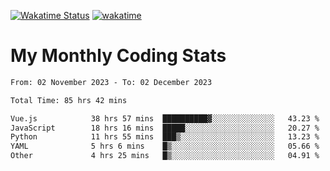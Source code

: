 [![Wakatime Status](https://github.com/noopurphalak/noopurphalak/workflows/wakatime-status-update/badge.svg)](https://github.com/noopurphalak/noopurphalak/actions/workflows/main.yml)
[![wakatime](https://wakatime.com/badge/user/80ace140-ef40-4fdd-b8ed-f3be3d2e1aea.svg)](https://wakatime.com/@80ace140-ef40-4fdd-b8ed-f3be3d2e1aea)

# My Monthly Coding Stats

<!--START_SECTION:waka-->

```txt
From: 02 November 2023 - To: 02 December 2023

Total Time: 85 hrs 42 mins

Vue.js            38 hrs 57 mins  ██████████▓░░░░░░░░░░░░░░   43.23 %
JavaScript        18 hrs 16 mins  █████░░░░░░░░░░░░░░░░░░░░   20.27 %
Python            11 hrs 55 mins  ███▒░░░░░░░░░░░░░░░░░░░░░   13.23 %
YAML              5 hrs 6 mins    █▒░░░░░░░░░░░░░░░░░░░░░░░   05.66 %
Other             4 hrs 25 mins   █▒░░░░░░░░░░░░░░░░░░░░░░░   04.91 %
```

<!--END_SECTION:waka-->
